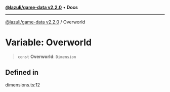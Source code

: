 [**@lazuli/game-data v2.2.0**](../README.md) • **Docs**

***

[@lazuli/game-data v2.2.0](../globals.md) / Overworld

# Variable: Overworld

> `const` **Overworld**: `Dimension`

## Defined in

dimensions.ts:12
